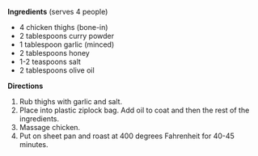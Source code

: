 **Ingredients**
(serves 4 people)

- 4 chicken thighs (bone-in)
- 2 tablespoons curry powder
- 1 tablespoon garlic (minced)
- 2 tablespoons honey
- 1-2 teaspoons salt
- 2 tablespoons olive oil

**Directions**
1. Rub thighs with garlic and salt.
2. Place into plastic ziplock bag.  Add oil to coat and then the rest of the ingredients.
3. Massage chicken.
4. Put on sheet pan and roast at 400 degrees Fahrenheit for 40-45 minutes.